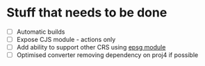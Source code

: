 # Stuff that needs to be done

- [ ] Automatic builds
- [ ] Expose CJS module - actions only
- [ ] Add ability to support other CRS using [epsg module](https://www.npmjs.com/package/epsg)
- [ ] Optimised converter removing dependency on proj4 if possible
